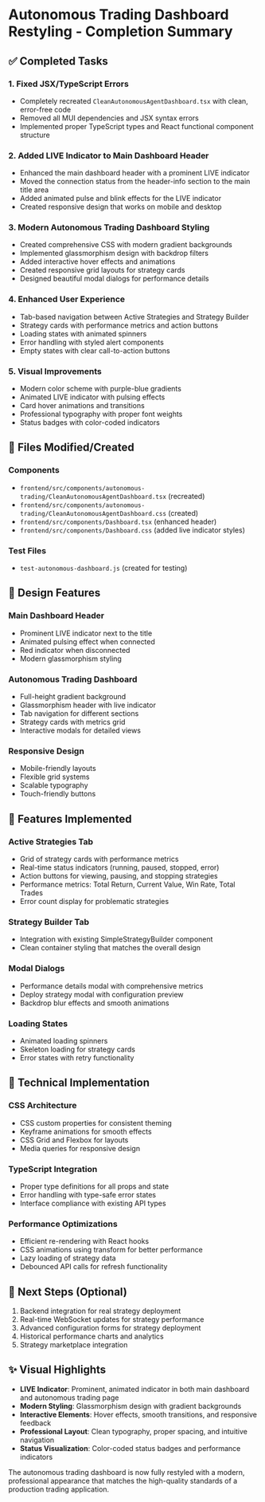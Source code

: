 # Autonomous Trading Dashboard Restyling - Completion Summary

## ✅ Completed Tasks

### 1. Fixed JSX/TypeScript Errors

- Completely recreated `CleanAutonomousAgentDashboard.tsx` with clean, error-free code
- Removed all MUI dependencies and JSX syntax errors
- Implemented proper TypeScript types and React functional component structure

### 2. Added LIVE Indicator to Main Dashboard Header

- Enhanced the main dashboard header with a prominent LIVE indicator
- Moved the connection status from the header-info section to the main title area
- Added animated pulse and blink effects for the LIVE indicator
- Created responsive design that works on mobile and desktop

### 3. Modern Autonomous Trading Dashboard Styling

- Created comprehensive CSS with modern gradient backgrounds
- Implemented glassmorphism design with backdrop filters
- Added interactive hover effects and animations
- Created responsive grid layouts for strategy cards
- Designed beautiful modal dialogs for performance details

### 4. Enhanced User Experience

- Tab-based navigation between Active Strategies and Strategy Builder
- Strategy cards with performance metrics and action buttons
- Loading states with animated spinners
- Error handling with styled alert components
- Empty states with clear call-to-action buttons

### 5. Visual Improvements

- Modern color scheme with purple-blue gradients
- Animated LIVE indicator with pulsing effects
- Card hover animations and transitions
- Professional typography with proper font weights
- Status badges with color-coded indicators

## 📁 Files Modified/Created

### Components

- `frontend/src/components/autonomous-trading/CleanAutonomousAgentDashboard.tsx` (recreated)
- `frontend/src/components/autonomous-trading/CleanAutonomousAgentDashboard.css` (created)
- `frontend/src/components/Dashboard.tsx` (enhanced header)
- `frontend/src/components/Dashboard.css` (added live indicator styles)

### Test Files

- `test-autonomous-dashboard.js` (created for testing)

## 🎨 Design Features

### Main Dashboard Header

- Prominent LIVE indicator next to the title
- Animated pulsing effect when connected
- Red indicator when disconnected
- Modern glassmorphism styling

### Autonomous Trading Dashboard

- Full-height gradient background
- Glassmorphism header with live indicator
- Tab navigation for different sections
- Strategy cards with metrics grid
- Interactive modals for detailed views

### Responsive Design

- Mobile-friendly layouts
- Flexible grid systems
- Scalable typography
- Touch-friendly buttons

## 🚀 Features Implemented

### Active Strategies Tab

- Grid of strategy cards with performance metrics
- Real-time status indicators (running, paused, stopped, error)
- Action buttons for viewing, pausing, and stopping strategies
- Performance metrics: Total Return, Current Value, Win Rate, Total Trades
- Error count display for problematic strategies

### Strategy Builder Tab

- Integration with existing SimpleStrategyBuilder component
- Clean container styling that matches the overall design

### Modal Dialogs

- Performance details modal with comprehensive metrics
- Deploy strategy modal with configuration preview
- Backdrop blur effects and smooth animations

### Loading States

- Animated loading spinners
- Skeleton loading for strategy cards
- Error states with retry functionality

## 🔧 Technical Implementation

### CSS Architecture

- CSS custom properties for consistent theming
- Keyframe animations for smooth effects
- CSS Grid and Flexbox for layouts
- Media queries for responsive design

### TypeScript Integration

- Proper type definitions for all props and state
- Error handling with type-safe error states
- Interface compliance with existing API types

### Performance Optimizations

- Efficient re-rendering with React hooks
- CSS animations using transform for better performance
- Lazy loading of strategy data
- Debounced API calls for refresh functionality

## 🎯 Next Steps (Optional)

1. Backend integration for real strategy deployment
2. Real-time WebSocket updates for strategy performance
3. Advanced configuration forms for strategy deployment
4. Historical performance charts and analytics
5. Strategy marketplace integration

## ✨ Visual Highlights

- **LIVE Indicator**: Prominent, animated indicator in both main dashboard and autonomous trading page
- **Modern Styling**: Glassmorphism design with gradient backgrounds
- **Interactive Elements**: Hover effects, smooth transitions, and responsive feedback
- **Professional Layout**: Clean typography, proper spacing, and intuitive navigation
- **Status Visualization**: Color-coded status badges and performance indicators

The autonomous trading dashboard is now fully restyled with a modern, professional appearance that matches the high-quality standards of a production trading application.
